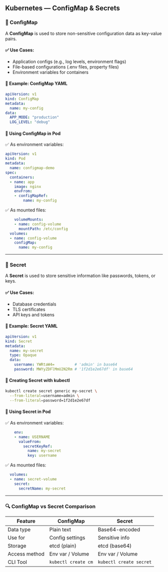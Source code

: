## Kubernetes — ConfigMap & Secrets

### 🔹 ConfigMap

A **ConfigMap** is used to store non-sensitive configuration data as key-value pairs.

#### ✅ Use Cases:

* Application configs (e.g., log levels, environment flags)
* File-based configurations (.env files, property files)
* Environment variables for containers

#### 📄 Example: ConfigMap YAML

```yaml
apiVersion: v1
kind: ConfigMap
metadata:
  name: my-config
data:
  APP_MODE: "production"
  LOG_LEVEL: "debug"
```

#### 🔧 Using ConfigMap in Pod

✅ As environment variables:

```yaml
apiVersion: v1
kind: Pod
metadata:
  name: configmap-demo
spec:
  containers:
  - name: app
    image: nginx
    envFrom:
    - configMapRef:
        name: my-config
```

✅ As mounted files:

```yaml
    volumeMounts:
    - name: config-volume
      mountPath: /etc/config
  volumes:
  - name: config-volume
    configMap:
      name: my-config
```

---

### 🔹 Secret

A **Secret** is used to store sensitive information like passwords, tokens, or keys.

#### ✅ Use Cases:

* Database credentials
* TLS certificates
* API keys and tokens

#### 📄 Example: Secret YAML

```yaml
apiVersion: v1
kind: Secret
metadata:
  name: my-secret
  type: Opaque
  data:
    username: YWRtaW4=         # 'admin' in base64
    password: MWYyZDFlMmU2N2Rm # '1f2d1e2e67df' in base64
```

#### 🔧 Creating Secret with kubectl

```bash
kubectl create secret generic my-secret \
  --from-literal=username=admin \
  --from-literal=password=1f2d1e2e67df
```

#### 🔧 Using Secret in Pod

✅ As environment variables:

```yaml
    env:
    - name: USERNAME
      valueFrom:
        secretKeyRef:
          name: my-secret
          key: username
```

✅ As mounted files:

```yaml
  volumes:
  - name: secret-volume
    secret:
      secretName: my-secret
```

---

### 🔍 ConfigMap vs Secret Comparison

| Feature       | ConfigMap           | Secret                  |
| ------------- | ------------------- | ----------------------- |
| Data type     | Plain text          | Base64-encoded          |
| Use for       | Config settings     | Sensitive info          |
| Storage       | etcd (plain)        | etcd (base64)           |
| Access method | Env var / Volume    | Env var / Volume        |
| CLI Tool      | `kubectl create cm` | `kubectl create secret` |
